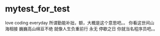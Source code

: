 # mytest_for_test
love coding everyday
所谓勤能补拙，额，大概是这个意思吧。。
你看这世间山海相接 巍巍高山绵亘不绝 就像人生负重前行 永无 停歇之日 你就当名程序员吧。。
